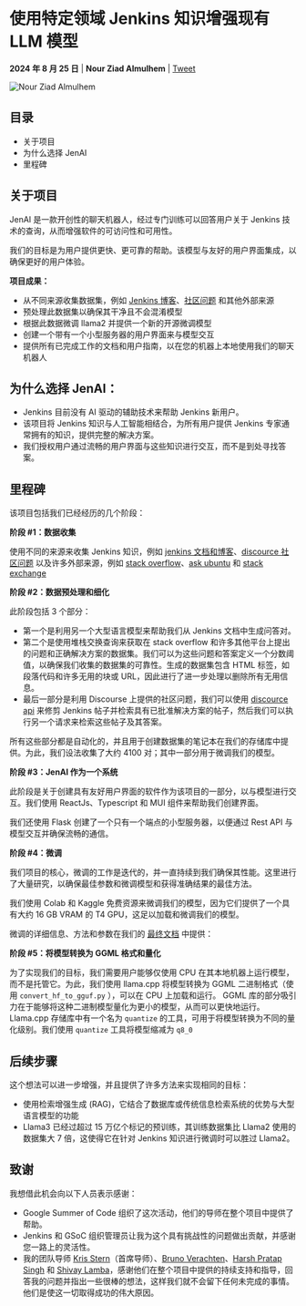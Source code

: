 # 使用特定领域 Jenkins 知识增强现有 LLM 模型

**2024 年 8 月 25 日** | **Nour Ziad Almulhem** | [Tweet](https://twitter.com/intent/tweet?text=Enhancing+an+Existing+LLM+Model+with+Domain-specific+Jenkins+Knowledge&url=https%3A%2F%2Fwww.jenkins.io%2Fblog%2F2024%2F08%2F25%2Fgsoc-enhancing-llm%2F) 

![Nour Ziad Almulhem](/images/avatars/nouralmulhem.jpg)

## 目录

- 关于项目
- 为什么选择 JenAI
- 里程碑

## 关于项目

JenAI 是一款开创性的聊天机器人，经过专门训练可以回答用户关于 Jenkins 技术的查询，从而增强软件的可访问性和可用性。

我们的目标是为用户提供更快、更可靠的帮助。该模型与友好的用户界面集成，以确保更好的用户体验。

**项目成果：**

- 从不同来源收集数据集，例如 [Jenkins 博客](https://www.jenkins.io/blog/)、[社区问题](https://community.jenkins.io/c/using-jenkins/7) 和其他外部来源
- 预处理此数据集以确保其干净且不会混淆模型
- 根据此数据微调 llama2 并提供一个新的开源微调模型
- 创建一个带有一个小型服务器的用户界面来与模型交互
- 提供所有已完成工作的文档和用户指南，以在您的机器上本地使用我们的聊天机器人

## 为什么选择 JenAI：

- Jenkins 目前没有 AI 驱动的辅助技术来帮助 Jenkins 新用户。
- 该项目将 Jenkins 知识与人工智能相结合，为所有用户提供 Jenkins 专家通常拥有的知识，提供完整的解决方案。
- 我们授权用户通过流畅的用户界面与这些知识进行交互，而不是到处寻找答案。

## 里程碑

该项目包括我们已经经历的几个阶段：

**阶段 #1：数据收集**

使用不同的来源来收集 Jenkins 知识，例如 [jenkins 文档和博客](https://www.jenkins.io/blog/)、[discource 社区问题](https://community.jenkins.io/c/using-jenkins/7) 以及许多外部来源，例如 [stack overflow](https://stackoverflow.com/)、[ask ubuntu](https://askubuntu.com/) 和 [stack exchange](https://stackexchange.com/)

**阶段 #2：数据预处理和细化**

此阶段包括 3 个部分：

- 第一个是利用另一个大型语言模型来帮助我们从 Jenkins 文档中生成问答对。
- 第二个是使用堆栈交换查询来获取在 stack overflow 和许多其他平台上提出的问题和正确解决方案的数据集。我们可以为这些问题和答案定义一个分数阈值，以确保我们收集的数据集的可靠性。生成的数据集包含 HTML 标签，如段落代码和许多无用的块或 URL，因此进行了进一步处理以删除所有无用信息。
- 最后一部分是利用 Discourse 上提供的社区问题，我们可以使用 [discource api](https://docs.discourse.org/) 来修剪 Jenkins 帖子并检索具有已批准解决方案的帖子，然后我们可以执行另一个请求来检索这些帖子及其答案。

所有这些部分都是自动化的，并且用于创建数据集的笔记本在我们的存储库中提供。为此，我们设法收集了大约 4100 对；其中一部分用于微调我们的模型。

**阶段 #3：JenAI 作为一个系统**

此阶段是关于创建具有友好用户界面的软件作为该项目的一部分，以与模型进行交互。我们使用 ReactJs、Typescript 和 MUI 组件来帮助我们创建界面。

我们还使用 Flask 创建了一个只有一个端点的小型服务器，以便通过 Rest API 与模型交互并确保流畅的通信。

**阶段 #4：微调**

我们项目的核心，微调的工作是迭代的，并一直持续到我们确保其性能。这里进行了大量研究，以确保最佳参数和微调模型和获得准确结果的最佳方法。

我们使用 Colab 和 Kaggle 免费资源来微调我们的模型，因为它们提供了一个具有大约 16 GB VRAM 的 T4 GPU，这足以加载和微调我们的模型。

微调的详细信息、方法和参数在我们的 [最终文档](https://github.com/nouralmulhem/Enhancing-LLM-with-Jenkins-Knowledge/blob/main/JenAi%20Final%20Document.pdf) 中提供：

**阶段 #5：将模型转换为 GGML 格式和量化**

为了实现我们的目标，我们需要用户能够仅使用 CPU 在其本地机器上运行模型，而不是托管它。为此，我们使用 llama.cpp 将模型转换为 GGML 二进制格式（使用 `convert_hf_to_gguf.py` ），可以在 CPU 上加载和运行。
GGML 库的部分吸引力在于能够将这种二进制模型量化为更小的模型，从而可以更快地运行。Llama.cpp 存储库中有一个名为 `quantize` 的工具，可用于将模型转换为不同的量化级别。我们使用 `quantize` 工具将模型缩减为 `q8_0`

## 后续步骤

这个想法可以进一步增强，并且提供了许多方法来实现相同的目标：

- 使用检索增强生成 (RAG)，它结合了数据库或传统信息检索系统的优势与大型语言模型的功能
- Llama3 已经过超过 15 万亿个标记的预训练，其训练数据集比 Llama2 使用的数据集大 7 倍，这使得它在针对 Jenkins 知识进行微调时可以胜过 Llama2。

## 致谢

我想借此机会向以下人员表示感谢：

- Google Summer of Code 组织了这次活动，他们的导师在整个项目中提供了帮助。
- Jenkins 和 GSoC 组织管理员让我为这个具有挑战性的问题做出贡献，并感谢您一路上的灵活性。
- 我的团队导师 [Kris Stern](https://www.jenkins.io/blog/authors/krisstern/)（首席导师）、[Bruno Verachten](https://www.jenkins.io/blog/authors/gounthar/)、[Harsh Pratap Singh](https://www.jenkins.io/blog/authors/harsh-ps-2003/) 和 [Shivay Lamba](https://www.jenkins.io/blog/authors/shivaylamba/)，感谢他们在整个项目中提供的持续支持和指导，回答我的问题并指出一些很棒的想法，这样我们就不会留下任何未完成的事情。他们是使这一切取得成功的伟大原因。